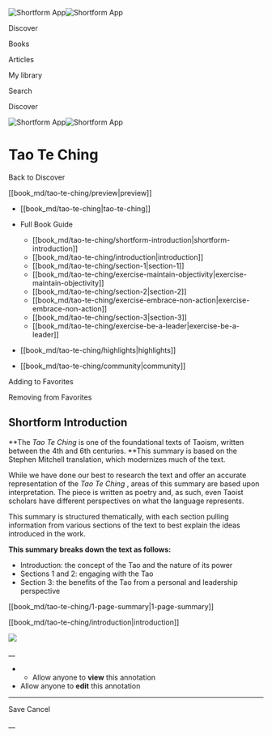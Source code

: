 ![Shortform App](/img/logo.36a2399e.svg)![Shortform App](/img/logo-dark.70c1b072.svg)

Discover

Books

Articles

My library

Search

Discover

![Shortform App](/img/logo.36a2399e.svg)![Shortform App](/img/logo-dark.70c1b072.svg)

# Tao Te Ching

Back to Discover

[[book_md/tao-te-ching/preview|preview]]

  * [[book_md/tao-te-ching|tao-te-ching]]
  * Full Book Guide

    * [[book_md/tao-te-ching/shortform-introduction|shortform-introduction]]
    * [[book_md/tao-te-ching/introduction|introduction]]
    * [[book_md/tao-te-ching/section-1|section-1]]
    * [[book_md/tao-te-ching/exercise-maintain-objectivity|exercise-maintain-objectivity]]
    * [[book_md/tao-te-ching/section-2|section-2]]
    * [[book_md/tao-te-ching/exercise-embrace-non-action|exercise-embrace-non-action]]
    * [[book_md/tao-te-ching/section-3|section-3]]
    * [[book_md/tao-te-ching/exercise-be-a-leader|exercise-be-a-leader]]
  * [[book_md/tao-te-ching/highlights|highlights]]
  * [[book_md/tao-te-ching/community|community]]



Adding to Favorites 

Removing from Favorites 

## Shortform Introduction

**The _Tao Te Ching_ is one of the foundational texts of Taoism, written between the 4th and 6th centuries. **This summary is based on the Stephen Mitchell translation, which modernizes much of the text.

While we have done our best to research the text and offer an accurate representation of the _Tao Te Ching_ , areas of this summary are based upon interpretation. The piece is written as poetry and, as such, even Taoist scholars have different perspectives on what the language represents.

This summary is structured thematically, with each section pulling information from various sections of the text to best explain the ideas introduced in the work.

**This summary breaks down the text as follows:**

  * Introduction: the concept of the Tao and the nature of its power
  * Sections 1 and 2: engaging with the Tao
  * Section 3: the benefits of the Tao from a personal and leadership perspective



[[book_md/tao-te-ching/1-page-summary|1-page-summary]]

[[book_md/tao-te-ching/introduction|introduction]]

![](https://bat.bing.com/action/0?ti=56018282&Ver=2&mid=97b4bfbe-3ac2-4917-8190-993eb73f5422&sid=f30c5e70639211ee87d33f0876d93783&vid=f30c9700639211eeb3a75d830392c94f&vids=0&msclkid=N&pi=0&lg=en-US&sw=800&sh=600&sc=24&nwd=1&tl=Shortform%20%7C%20Book&p=https%3A%2F%2Fwww.shortform.com%2Fapp%2Fbook%2Ftao-te-ching%2Fshortform-introduction&r=&lt=363&evt=pageLoad&sv=1&rn=599339)

__

  *   * Allow anyone to **view** this annotation
  * Allow anyone to **edit** this annotation



* * *

Save Cancel

__



